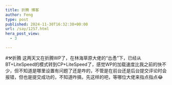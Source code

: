 ```yaml
---
title: 折腾 博客
author: Feng
type: post
published: 2024-11-30T16:32:38+00:00
url: /say/1257.html
hera_post_view:
  - 3

---
```

#⚒️折腾 这两天又在折腾WP了，在林海草原大佬的“怂恿”下，已经从BT+LiteSpeed的模式转到CP+LiteSpeed了，感觉WP的加载速度比我之前的快不少，但不知道是哪里设置有问题了还是咋的，不管是在前台还是后台提交评论时会报错，但也是提交成功的，不知道咋搞，先这样的吧，等哪位大佬来指点指点😂